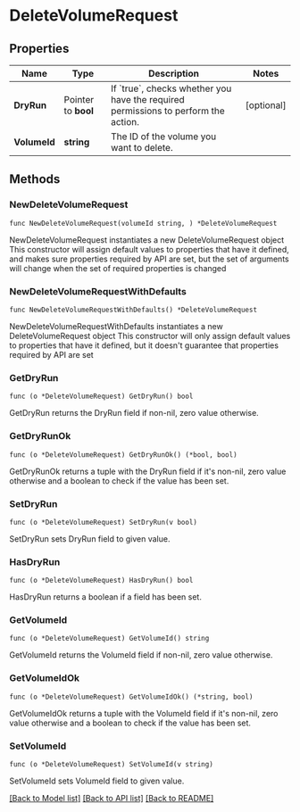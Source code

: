 # DeleteVolumeRequest

## Properties

Name | Type | Description | Notes
------------ | ------------- | ------------- | -------------
**DryRun** | Pointer to **bool** | If &#x60;true&#x60;, checks whether you have the required permissions to perform the action. | [optional] 
**VolumeId** | **string** | The ID of the volume you want to delete. | 

## Methods

### NewDeleteVolumeRequest

`func NewDeleteVolumeRequest(volumeId string, ) *DeleteVolumeRequest`

NewDeleteVolumeRequest instantiates a new DeleteVolumeRequest object
This constructor will assign default values to properties that have it defined,
and makes sure properties required by API are set, but the set of arguments
will change when the set of required properties is changed

### NewDeleteVolumeRequestWithDefaults

`func NewDeleteVolumeRequestWithDefaults() *DeleteVolumeRequest`

NewDeleteVolumeRequestWithDefaults instantiates a new DeleteVolumeRequest object
This constructor will only assign default values to properties that have it defined,
but it doesn't guarantee that properties required by API are set

### GetDryRun

`func (o *DeleteVolumeRequest) GetDryRun() bool`

GetDryRun returns the DryRun field if non-nil, zero value otherwise.

### GetDryRunOk

`func (o *DeleteVolumeRequest) GetDryRunOk() (*bool, bool)`

GetDryRunOk returns a tuple with the DryRun field if it's non-nil, zero value otherwise
and a boolean to check if the value has been set.

### SetDryRun

`func (o *DeleteVolumeRequest) SetDryRun(v bool)`

SetDryRun sets DryRun field to given value.

### HasDryRun

`func (o *DeleteVolumeRequest) HasDryRun() bool`

HasDryRun returns a boolean if a field has been set.

### GetVolumeId

`func (o *DeleteVolumeRequest) GetVolumeId() string`

GetVolumeId returns the VolumeId field if non-nil, zero value otherwise.

### GetVolumeIdOk

`func (o *DeleteVolumeRequest) GetVolumeIdOk() (*string, bool)`

GetVolumeIdOk returns a tuple with the VolumeId field if it's non-nil, zero value otherwise
and a boolean to check if the value has been set.

### SetVolumeId

`func (o *DeleteVolumeRequest) SetVolumeId(v string)`

SetVolumeId sets VolumeId field to given value.



[[Back to Model list]](../README.md#documentation-for-models) [[Back to API list]](../README.md#documentation-for-api-endpoints) [[Back to README]](../README.md)


